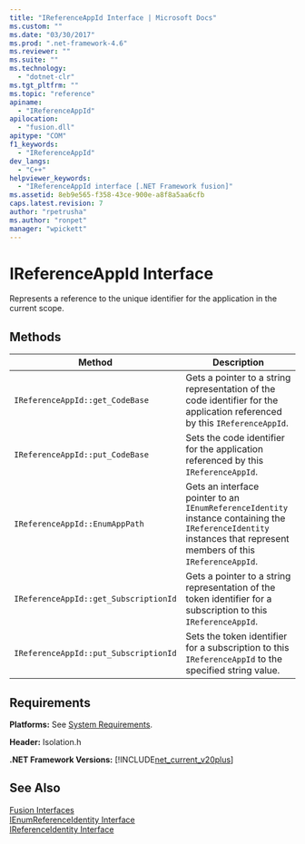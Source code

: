 ```yaml
---
title: "IReferenceAppId Interface | Microsoft Docs"
ms.custom: ""
ms.date: "03/30/2017"
ms.prod: ".net-framework-4.6"
ms.reviewer: ""
ms.suite: ""
ms.technology: 
  - "dotnet-clr"
ms.tgt_pltfrm: ""
ms.topic: "reference"
apiname: 
  - "IReferenceAppId"
apilocation: 
  - "fusion.dll"
apitype: "COM"
f1_keywords: 
  - "IReferenceAppId"
dev_langs: 
  - "C++"
helpviewer_keywords: 
  - "IReferenceAppId interface [.NET Framework fusion]"
ms.assetid: 8eb9e565-f358-43ce-900e-a8f8a5aa6cfb
caps.latest.revision: 7
author: "rpetrusha"
ms.author: "ronpet"
manager: "wpickett"
---
```

# IReferenceAppId Interface
Represents a reference to the unique identifier for the application in the current scope.  
  
## Methods  
  
|Method|Description|  
|------------|-----------------|  
|`IReferenceAppId::get_CodeBase`|Gets a pointer to a string representation of the code identifier for the application referenced by this `IReferenceAppId`.|  
|`IReferenceAppId::put_CodeBase`|Sets the code identifier for the application referenced by this `IReferenceAppId`.|  
|`IReferenceAppId::EnumAppPath`|Gets an interface pointer to an `IEnumReferenceIdentity` instance containing the `IReferenceIdentity` instances that represent members of this `IReferenceAppId`.|  
|`IReferenceAppId::get_SubscriptionId`|Gets a pointer to a string representation of the token identifier for a subscription to this `IReferenceAppId`.|  
|`IReferenceAppId::put_SubscriptionId`|Sets the token identifier for a subscription to this `IReferenceAppId` to the specified string value.|  
  
## Requirements  
 **Platforms:** See [System Requirements](../../../../docs/framework/getting-started/system-requirements.md).  
  
 **Header:** Isolation.h  
  
 **.NET Framework Versions:** [!INCLUDE[net_current_v20plus](../../../../includes/net-current-v20plus-md.md)]  
  
## See Also  
 [Fusion Interfaces](../../../../docs/framework/unmanaged-api/fusion/fusion-interfaces.md)   
 [IEnumReferenceIdentity Interface](../../../../docs/framework/unmanaged-api/fusion/ienumreferenceidentity-interface.md)   
 [IReferenceIdentity Interface](../../../../docs/framework/unmanaged-api/fusion/ireferenceidentity-interface.md)
